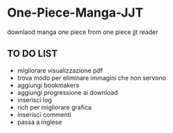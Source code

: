 # One-Piece-Manga-JJT
 downlaod manga one piece from one piece jjt reader

## TO DO LIST
- migliorare visualizzazione pdf
- trova modo per eliminare immagini che non servono
- aggiungi bookmakers
- aggiungi progressione ai download
- inserisci log
- rich per migliorare grafica
- inserisci commenti 
- passa a inglese